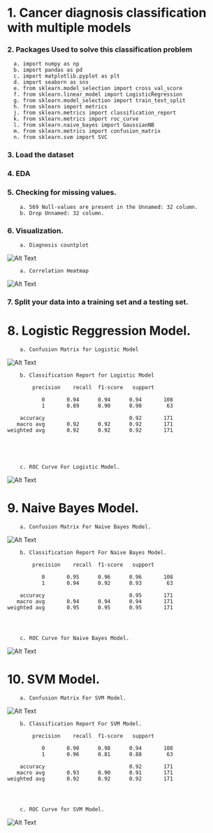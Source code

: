 <h1>1. Cancer diagnosis classification with multiple models </h1>

<h3>2. Packages Used to solve this classification problem </h3>

      a. import numpy as np
      b. import pandas as pd
      c. import matplotlib.pyplot as plt
      d. import seaborn as sns 
      e. from sklearn.model_selection import cross_val_score
      f. from sklearn.linear_model import LogisticRegression 
      g. from sklearn.model_selection import train_test_split
      h. from sklearn import metrics 
      j. from sklearn.metrics import classification_report
      k. from sklearn.metrics import roc_curve
      l. from sklearn.naive_bayes import GaussianNB
      m. from sklearn.metrics import confusion_matrix
      n. from sklearn.svm import SVC

<h3>3. Load the dataset   </h3>  
<h3>4. EDA </h3>
<h3>5. Checking for missing values. </h3>
    
        a. 569 Null-values are present in the Unnamed: 32 column.
        b. Drop Unnamed: 32 column.
  
<h3>6. Visualization. </h3>

        a. Diagnosis countplot
 
 ![Alt Text](https://github.com/Aamir8539/Cancer-Diagnosis-Classification-with-multiple-models/blob/main/count%20plot%20of%20diagnosis.png)
 
        a. Correlation Heatmap
 
 ![Alt Text](https://github.com/Aamir8539/Cancer-Diagnosis-Classification-with-multiple-models/blob/main/correlation%20heatmap.png)
 
 <h3>7. Split your data into a training set and a testing set. </h3>
 
 <h1>8. Logistic Reggression Model. </h1>
 
        a. Confusion Matrix for Logistic Model
 
 ![Alt Text](https://github.com/Aamir8539/Cancer-Diagnosis-Classification-with-multiple-models/blob/main/confusion%20matrix%20of%20Logistic%20model.png)
 
        b. Classification Report for Logistic Model
        
            precision    recall  f1-score   support

               0       0.94      0.94      0.94       108
               1       0.89      0.90      0.90        63

        accuracy                           0.92       171
       macro avg       0.92      0.92      0.92       171
    weighted avg       0.92      0.92      0.92       171





        c. ROC Curve For Logistic Model.
 
 ![Alt Text](https://github.com/Aamir8539/Cancer-Diagnosis-Classification-with-multiple-models/blob/main/ROC%20curve%20of%20Logistic%20model.png)
 
 <h1>9. Naive Bayes Model. </h1>
 
        a. Confusion Matrix For Naive Bayes Model.
 
 ![Alt Text](https://github.com/Aamir8539/Cancer-Diagnosis-Classification-with-multiple-models/blob/main/confusion%20matrix%20of%20Naive%20Bayes%20model.png)
 
        b. Classification Report For Naive Bayes Model.
        
            precision    recall  f1-score   support

               0       0.95      0.96      0.96       108
               1       0.94      0.92      0.93        63

        accuracy                           0.95       171
       macro avg       0.94      0.94      0.94       171
    weighted avg       0.95      0.95      0.95       171




        c. ROC Curve for Naive Bayes Model.
 
 ![Alt Text](https://github.com/Aamir8539/Cancer-Diagnosis-Classification-with-multiple-models/blob/main/ROC%20curve%20of%20Naive%20Bayes%20model.png)
 
  <h1>10. SVM Model. </h1>
 
        a. Confusion Matrix For SVM Model.
 
 ![Alt Text](https://github.com/Aamir8539/Cancer-Diagnosis-Classification-with-multiple-models/blob/main/confusion%20matrix%20of%20SVM%20model.png)
 
        b. Classification Report For SVM Model.
        
            precision    recall  f1-score   support

               0       0.90      0.98      0.94       108
               1       0.96      0.81      0.88        63

        accuracy                           0.92       171
       macro avg       0.93      0.90      0.91       171
    weighted avg       0.92      0.92      0.92       171




        c. ROC Curve for SVM Model.
 
 ![Alt Text](https://github.com/Aamir8539/Cancer-Diagnosis-Classification-with-multiple-models/blob/main/ROC%20curve%20of%20SVM%20model.png)

